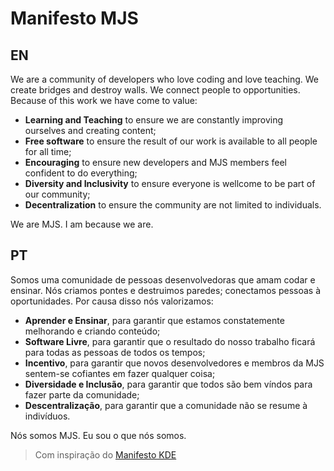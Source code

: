 # Manifesto MJS

## EN

We are a community of developers who love coding and love teaching. We create bridges and destroy walls. We connect people to opportunities. Because of this work we have come to value:

- **Learning and Teaching** to ensure we are constantly improving ourselves and creating content;
- **Free software** to ensure the result of our work is available to all people for all time;
- **Encouraging** to ensure new developers and MJS members feel confident to do everything;
- **Diversity and Inclusivity** to ensure everyone is wellcome to be part of our community;
- **Decentralization** to ensure the community are not limited to individuals.

We are MJS.
I am because we are.

## PT

Somos uma comunidade de pessoas desenvolvedoras que amam codar e ensinar. Nós criamos pontes e destruimos paredes; conectamos pessoas à oportunidades. Por causa disso nós valorizamos:

- **Aprender e Ensinar**, para garantir que estamos constatemente melhorando e criando conteúdo;
- **Software Livre**, para garantir que o resultado do nosso trabalho ficará para todas as pessoas de todos os tempos;
- **Incentivo**, para garantir que novos desenvolvedores e membros da MJS sentem-se cofiantes em fazer qualquer coisa;
- **Diversidade e Inclusão**, para garantir que todos são bem víndos para fazer parte da comunidade;
- **Descentralização**, para garantir que a comunidade não se resume à indivíduos.

Nós somos MJS.
Eu sou o que nós somos.

> Com inspiração do [Manifesto KDE](https://manifesto.kde.org/)
